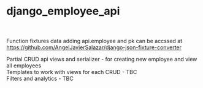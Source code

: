 # django_employee_api <br /> <br />

Function fixtures data adding api.employee and pk  can be accssed at <br />
https://github.com/AngelJavierSalazar/django-json-fixture-converter <br />

Partial CRUD api views and serializer - for creating new employee and view all employees <br />
Templates to work with views for each CRUD - TBC <br />
Filters and analytics - TBC <br />

